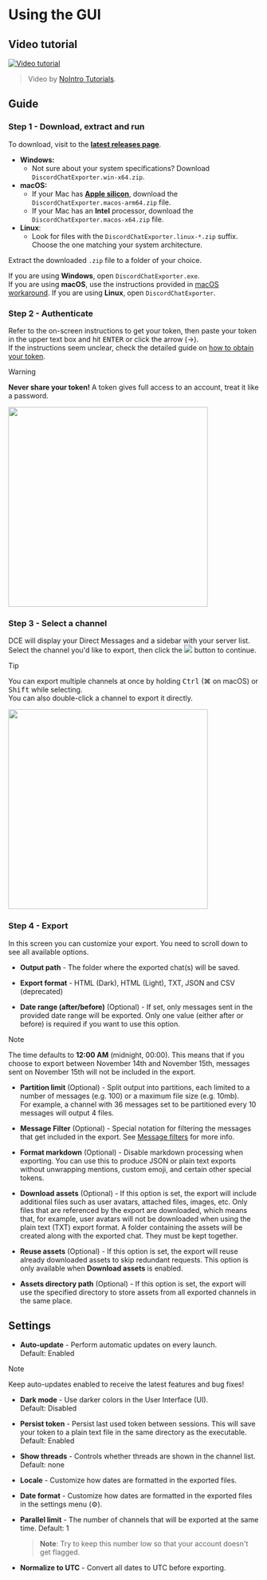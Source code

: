 # Using the GUI

## Video tutorial

[![Video tutorial](https://i.ytimg.com/vi/jjtu0VQXV7I/hqdefault.jpg)](https://youtube.com/watch?v=jjtu0VQXV7I)

> Video by [NoIntro Tutorials](https://youtube.com/channel/UCFezKSxdNKJe77-hYiuXu3Q).

## Guide

### Step 1 - Download, extract and run

To download, visit to the [**latest releases page**](https://github.com/Tyrrrz/DiscordChatExporter/releases/latest).

<!-- The platforms list below is replicated on Getting-started.md to help beginners.
     If you change it here, change it there too. -->

- **Windows:**
  - Not sure about your system specifications? Download `DiscordChatExporter.win-x64.zip`.
- **macOS:**
  - If your Mac has [**Apple silicon**](https://support.apple.com/116943), download the `DiscordChatExporter.macos-arm64.zip` file.
  - If your Mac has an **Intel** processor, download the `DiscordChatExporter.macos-x64.zip` file.
- **Linux**:
  - Look for files with the `DiscordChatExporter.linux-*.zip` suffix.  
    Choose the one matching your system architecture.

Extract the downloaded `.zip` file to a folder of your choice.

If you are using **Windows**, open `DiscordChatExporter.exe`.  
If you are using **macOS**, use the instructions provided in [macOS workaround](macOS-workaround.md).
If you are using **Linux**, open `DiscordChatExporter`.

### Step 2 - Authenticate

Refer to the on-screen instructions to get your token, then paste your token in the upper text box and hit <kbd>ENTER</kbd> or click the arrow (→).  
If the instructions seem unclear, check the detailed guide on [how to obtain your token](Token-and-IDs.md).

<!-- prettier-ignore -->
> [!WARNING]
> **Never share your token!** A token gives full access to an account, treat it like a password.

<img src="https://i.imgur.com/SuLQ5tZ.png" height="400"/>

### Step 3 - Select a channel

DCE will display your Direct Messages and a sidebar with your server list. Select the channel you'd like to export, then click the ![](https://i.imgur.com/dnTOlDa.png) button to continue.

> [!TIP]
> You can export multiple channels at once by holding <kbd>Ctrl</kbd> (⌘ on macOS) or <kbd>Shift</kbd> while selecting.  
> You can also double-click a channel to export it directly.

<img src="https://i.imgur.com/JHMFRh2.png" height="400"/>

### Step 4 - Export

In this screen you can customize your export. You need to scroll down to see all available options.

- **Output path** - The folder where the exported chat(s) will be saved.

- **Export format** - HTML (Dark), HTML (Light), TXT, JSON and CSV (deprecated)

- **Date range (after/before)** (Optional) - If set, only messages sent in the provided date range will be exported. Only one value (either after or before) is required if you want to use this option.

> [!NOTE]
> The time defaults to **12:00 AM** (midnight, 00:00). This means that if you choose to export between November 14th and November 15th, messages sent on November 15th will not be included in the export.

- **Partition limit** (Optional) - Split output into partitions, each limited to a number of messages (e.g. 100) or a maximum file size (e.g. 10mb).  
  For example, a channel with 36 messages set to be partitioned every 10 messages will output 4 files.

- **Message Filter** (Optional) - Special notation for filtering the messages that get included in the export. See [Message filters](Message-filters.md) for more info.

- **Format markdown** (Optional) - Disable markdown processing when exporting. You can use this to produce JSON or plain text exports without unwrapping mentions, custom emoji, and certain other special tokens.

- **Download assets** (Optional) - If this option is set, the export will include additional files such as user avatars, attached files, images, etc. Only files that are referenced by the export are downloaded, which means that, for example, user avatars will not be downloaded when using the plain text (TXT) export format. A folder containing the assets will be created along with the exported chat. They must be kept together.

- **Reuse assets** (Optional) - If this option is set, the export will reuse already downloaded assets to skip redundant requests. This option is only available when **Download assets** is enabled.

- **Assets directory path** (Optional) - If this option is set, the export will use the specified directory to store assets from all exported channels in the same place.

## Settings

- **Auto-update** - Perform automatic updates on every launch.  
  Default: Enabled

> [!NOTE]
> Keep auto-updates enabled to receive the latest features and bug fixes!

- **Dark mode** - Use darker colors in the User Interface (UI).  
  Default: Disabled

- **Persist token** - Persist last used token between sessions. This will save your token to a plain text file in the same directory as the executable.  
  Default: Enabled

- **Show threads** - Controls whether threads are shown in the channel list.  
  Default: none

- **Locale** - Customize how dates are formatted in the exported files.

- **Date format** - Customize how dates are formatted in the exported files in the settings menu (⚙).

- **Parallel limit** - The number of channels that will be exported at the same time.
  Default: 1

  > **Note**:
  > Try to keep this number low so that your account doesn't get flagged.

- **Normalize to UTC** - Convert all dates to UTC before exporting.
